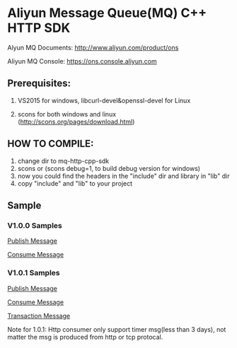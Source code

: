 # Aliyun Message Queue(MQ) C++ HTTP SDK

Alyun MQ Documents: http://www.aliyun.com/product/ons

Aliyun MQ Console: https://ons.console.aliyun.com  

## Prerequisites:

1. VS2015 for windows, libcurl-devel&openssl-devel for Linux

2. scons for both windows and linux (http://scons.org/pages/download.html)

## HOW TO COMPILE:    
1. change dir to mq-http-cpp-sdk
2. scons or (scons debug=1, to build debug version for windows)
3. now you could find the headers in the "include" dir and library in "lib" dir
4. copy "include" and "lib" to your project

## Sample

### V1.0.0 Samples
[Publish Message](https://github.com/aliyunmq/mq-http-samples/blob/master/cpp/producer.cpp)

[Consume Message](https://github.com/aliyunmq/mq-http-samples/blob/master/cpp/consumer.cpp)

### V1.0.1 Samples
[Publish Message](https://github.com/aliyunmq/mq-http-samples/tree/101-dev/cpp/producer.cpp)

[Consume Message](https://github.com/aliyunmq/mq-http-samples/tree/101-dev/cpp/consumer.cpp)

[Transaction Message](https://github.com/aliyunmq/mq-http-samples/tree/101-dev/cpp/trans_producer.cpp)

Note for 1.0.1: Http consumer only support timer msg(less than 3 days), not matter the msg is produced from http or tcp protocal.

